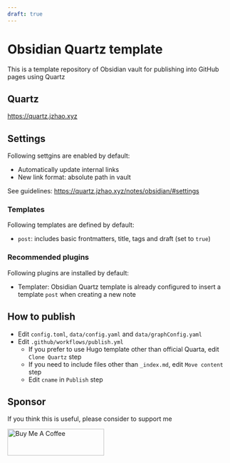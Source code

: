 ```yaml
---
draft: true
---
```

# Obsidian Quartz template

This is a template repository of Obsidian vault for publishing into GitHub pages using Quartz

## Quartz

https://quartz.jzhao.xyz

## Settings

Following settgins are enabled by default:

- Automatically update internal links
- New link format: absolute path in vault

See guidelines: https://quartz.jzhao.xyz/notes/obsidian/#settings

### Templates

Following templates are defined by default:

- `post`: includes basic frontmatters, title, tags and draft (set to `true`)

### Recommended plugins

Following plugins are installed by default:

- Templater: Obsidian Quartz template is already configured to insert a template `post` when creating a new note

## How to publish

- Edit `config.toml`, `data/config.yaml` and `data/graphConfig.yaml`
- Edit `.github/workflows/publish.yml`
  - If you prefer to use Hugo template other than official Quarta, edit `Clone Quartz` step
  - If you need to include files other than `_index.md`, edit `Move content` step
  - Edit `cname` in `Publish` step

## Sponsor

If you think this is useful, please consider to support me

<a href="https://www.buymeacoffee.com/somidad" target="_blank"><img src="https://cdn.buymeacoffee.com/buttons/v2/default-green.png" alt="Buy Me A Coffee" width="217" height="60" style="height: 60px !important;width: 217px !important;" ></a>
